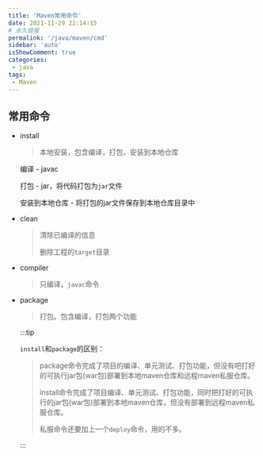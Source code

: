 ```yaml
---
title: 'Maven常用命令'
date: 2021-11-29 22:14:15
# 永久链接
permalink: '/java/maven/cmd'
sidebar: 'auto'
isShowComment: true
categories:
 - java
tags:
 - Maven
---
```




## 常用命令

-   install

    >   本地安装，包含编译，打包，安装到本地仓库

    编译 - javac

    打包 - jar，将代码打包为`jar`文件

    安装到本地仓库 - 将打包的jar文件保存到本地仓库目录中

-   clean

    >清除已编译的信息
    >
    >删除工程的`target`目录

-   compiler

    >   只编译，`javac`命令

-   package

    >   打包。包含编译，打包两个功能

    :::tip

    `install`和`package`的区别：

    >   package命令完成了项目的编译、单元测试、打包功能，但没有吧打好的可执行jar包(war包)部署到本地maven仓库和远程maven私服仓库。
    >
    >   install命令完成了项目编译、单元测试、打包功能，同时把打好的可执行的jar包(war包)部署到本地maven仓库，但没有部署到远程maven私服仓库。
    >
    >   私服命令还要加上一个`deploy`命令，用的不多。

    :::